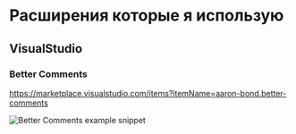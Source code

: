 # Расширения которые я использую


## VisualStudio
### Better Comments

https://marketplace.visualstudio.com/items?itemName=aaron-bond.better-comments

![Better Comments example snippet](https://github.com/aaron-bond/better-comments/raw/master/images/better-comments.PNG "Better Comments")
